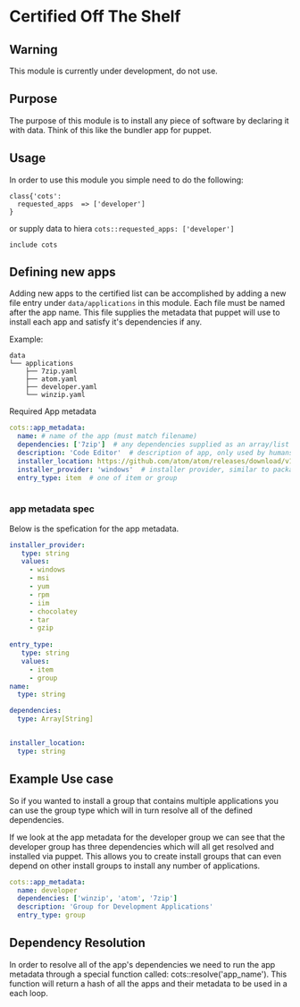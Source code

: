 # Certified Off The Shelf

## Warning
This module is currently under development, do not use.

## Purpose
The purpose of this module is to install any piece of software by declaring it with data.
Think of this like the bundler app for puppet.

## Usage
In order to use this module you simple need to do the following:

```puppet
class{'cots':
  requested_apps  => ['developer']
}
```
or supply data to hiera `cots::requested_apps: ['developer']`

```puppet
include cots
```

## Defining new apps
Adding new apps to the certified list can be accomplished by adding a new file entry under `data/applications`
in this module.  Each file must be named after the app name.  This file supplies the metadata that 
puppet will use to install each app and satisfy it's dependencies if any. 

Example: 

```
data
└── applications
    ├── 7zip.yaml
    ├── atom.yaml
    ├── developer.yaml
    └── winzip.yaml
``` 
   
Required App metadata
   
```yaml
cots::app_metadata:
  name: # name of the app (must match filename)
  dependencies: ['7zip']  # any dependencies supplied as an array/list
  description: 'Code Editor'  # description of app, only used by humans
  installer_location: https://github.com/atom/atom/releases/download/v1.12.3/atom-windows.zip  # where to fetch the installer
  installer_provider: 'windows'  # installer provider, similar to package provider
  entry_type: item  # one of item or group
  
```  

### app metadata spec
Below is the spefication for the app metadata.  

```yaml
installer_provider:
   type: string
   values:
     - windows
     - msi
     - yum
     - rpm
     - iim
     - chocolatey
     - tar
     - gzip
     
entry_type:
   type: string
   values:
     - item
     - group
name:
  type: string

dependencies:
  type: Array[String]


installer_location:
  type: string

```

## Example Use case
So if you wanted to install a group that contains multiple applications you can use the group type
which will in turn resolve all of the defined dependencies.

If we look at the app metadata for the developer group we can see that the developer group has
three dependencies which will all get resolved and installed via puppet.  This allows you to create
install groups that can even depend on other install groups to install any number of applications.

```yaml
cots::app_metadata:
  name: developer
  dependencies: ['winzip', 'atom', '7zip']
  description: 'Group for Development Applications'
  entry_type: group
```


## Dependency Resolution
In order to resolve all of the app's dependencies we need to run the app metadata through a special 
function called: cots::resolve('app_name').  This function will return a hash of all the apps and their metadata
to be used in a each loop. 